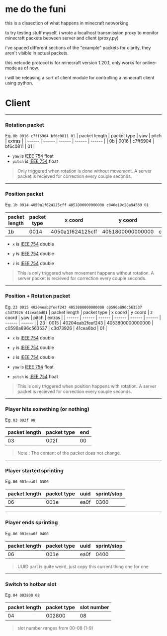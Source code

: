 # me do the funi 

this is a dissection of what happens in minecraft networking.

to try testing stuff myself, i wrote a localhost transmission proxy to monitor minecraft packets between server and client (proxy.py)

i've spaced different sections of the "example" packets for clarity, they aren't visible in actual packets.

this netcode protocol is for minecraft version 1.20.1, only works for online-mode as of now.

i will be releasing a sort of client module for controlling a minecraft client using python.

# Client 
---
### Rotation packet

Eg.
`0b 0016 c7ff6904 bf6c0811 01`
| packet length | packet type | yaw | pitch | extras |
| ------ | ------ | ------ | ------ | ------ | 
| 0b | 0016 | c7ff6904 | bf6c0811 | 01 | 

- `yaw` is [IEEE 754](https://en.wikipedia.org/wiki/IEEE_754) float
- `pitch` is [IEEE 754](https://en.wikipedia.org/wiki/IEEE_754) float

> Only triggered when rotation is done without movement.
> A server packet is recieved for correction every couple seconds.

---
### Position packet

Eg. 
`1b 0014 4050a1f624125cff 4051800000000000 c040e19c28a94569 01`

| packet length | packet type | x coord | y coord | z coord | extras |
| ------ | ------ | ------ | ------ | ------ | ------ |
| 1b | 0014 | 4050a1f624125cff | 4051800000000000 | c040e19c28a94569 | 01 |

- `x` is [IEEE 754](https://en.wikipedia.org/wiki/IEEE_754) double

- `y` is [IEEE 754](https://en.wikipedia.org/wiki/IEEE_754) double

- `z` is [IEEE 754](https://en.wikipedia.org/wiki/IEEE_754) double

> This is only triggered when movement happens without rotation.
> A server packet is recieved for correction every couple seconds.
---
### Position + Rotation packet

Eg. 
`23 0015 40204eab2feef243 4053800000000000 c0596a896c563537 c3d73926 41cea6bd01`
| packet length | packet type | x coord | y coord | z coord | yaw | pitch | extras |
| ------ | ------ | ------ | ------ | ------ | ------ | ------ | ------ |
| 23 | 0015 | 40204eab2feef243 | 4053800000000000 | c0596a896c563537 | c3d73926 | 41cea6bd | 01 |

- `x` is [IEEE 754](https://en.wikipedia.org/wiki/IEEE_754) double

- `y` is [IEEE 754](https://en.wikipedia.org/wiki/IEEE_754) double

- `z` is [IEEE 754](https://en.wikipedia.org/wiki/IEEE_754) double

- `yaw` is [IEEE 754](https://en.wikipedia.org/wiki/IEEE_754) float

- `pitch` is [IEEE 754](https://en.wikipedia.org/wiki/IEEE_754) float

> This is only triggered when position happens with rotation.
> A server packet is recieved for correction every couple seconds.

---
### Player hits something (or nothing)

Eg. 
`03 002f 00`

| packet length | packet type | end | 
| - | - | - |
| 03 | 002f | 00 | 

> Note : The content of the packet does not change.

---
### Player started sprinting

Eg.
`06 001eea0f 0300`

| packet length | packet type | uuid | sprint/stop | 
| - | - | - | - |
| 06 | 001e | ea0f | 0300 | 


---
### Player ends sprinting

Eg.
`06 001eea0f 0400`

| packet length | packet type | uuid | sprint/stop | 
| - | - | - | - |
| 06 | 001e | ea0f | 0400 | 

> UUID part is quite weird, just copy this current thing one for one

---
### Switch to hotbar slot

Eg.
`04 002800 08` 

| packet length | packet type | slot number | 
| - | - | - |
| 04 | 002800 | 08 |

> slot number ranges from 00-08 (1-9)

